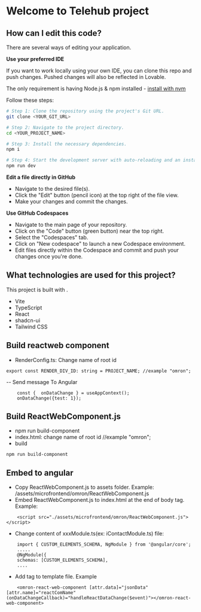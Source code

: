 # Welcome to Telehub project

## How can I edit this code?

There are several ways of editing your application.


**Use your preferred IDE**

If you want to work locally using your own IDE, you can clone this repo and push changes. Pushed changes will also be reflected in Lovable.

The only requirement is having Node.js & npm installed - [install with nvm](https://github.com/nvm-sh/nvm#installing-and-updating)

Follow these steps:

```sh
# Step 1: Clone the repository using the project's Git URL.
git clone <YOUR_GIT_URL>

# Step 2: Navigate to the project directory.
cd <YOUR_PROJECT_NAME>

# Step 3: Install the necessary dependencies.
npm i

# Step 4: Start the development server with auto-reloading and an instant preview.
npm run dev
```

**Edit a file directly in GitHub**

- Navigate to the desired file(s).
- Click the "Edit" button (pencil icon) at the top right of the file view.
- Make your changes and commit the changes.

**Use GitHub Codespaces**

- Navigate to the main page of your repository.
- Click on the "Code" button (green button) near the top right.
- Select the "Codespaces" tab.
- Click on "New codespace" to launch a new Codespace environment.
- Edit files directly within the Codespace and commit and push your changes once you're done.

## What technologies are used for this project?

This project is built with .

- Vite
- TypeScript
- React
- shadcn-ui
- Tailwind CSS 


## Build reactweb component
- RenderConfig.ts: Change name of root id
```code
export const RENDER_DIV_ID: string = PROJECT_NAME; //example "omron";
```
-- Send message To Angular 
```code
    const {  onDataChange } = useAppContext();
    onDataChange({test: 1});
```

## Build ReactWebComponent.js
- npm run build-component
- index.html: change name of root id //example "omron";
- build
```code
npm run build-component
```

## Embed to angular
- Copy ReactWebComponent.js to assets folder. Example: /assets/microfrontend/omron/ReactWebComponent.js
- Embed ReactWebComponent.js to index.html at the end of body tag. Example:
```code
    <script src="./assets/microfrontend/omron/ReactWebComponent.js"></script>
```
- Change content of xxxModule.ts(ex: iContactModule.ts) file: 
```code 
    import { CUSTOM_ELEMENTS_SCHEMA, NgModule } from '@angular/core';
    .....
    @NgModule({
    schemas: [CUSTOM_ELEMENTS_SCHEMA],
    ....
```

- Add tag to template file. Example 
```code
    <omron-react-web-component [attr.data]="jsonData" [attr.name]="reactComName" (onDataChangeCallback)="handleReactDataChange($event)"></omron-react-web-component>
```